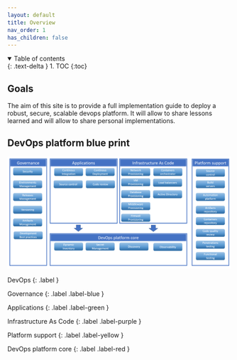 ```yaml
---
layout: default
title: Overview
nav_order: 1
has_children: false
---
```


<details open markdown="block">
  <summary>
    Table of contents
  </summary>
  {: .text-delta }
1. TOC
{:toc}
</details>

## Goals

The aim of this site is to provide a full implementation guide to deploy a robust, secure, scalable devops platform.
It will allow to share lessons learned and will allow to share personal implementations.

## DevOps platform blue print

![DevOps platform overview](assets/images/devopsplatformblueprint.png)

DevOps
{: .label }

Governance
{: .label .label-blue }

Applications
{: .label .label-green }

Infrastructure As Code
{: .label .label-purple }

Platform support
{: .label .label-yellow }

DevOps platform core
{: .label .label-red }
